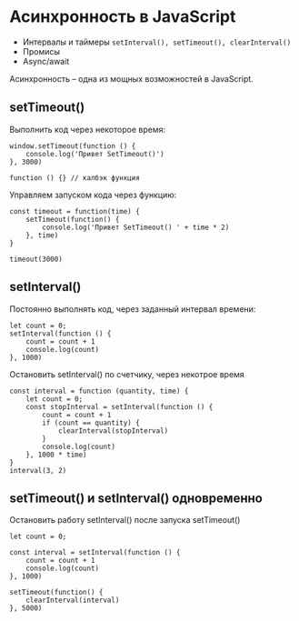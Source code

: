 # Асинхронность в JavaScript

* Интервалы и таймеры `setInterval(), setTimeout(), clearInterval()`
* Промисы
* Async/await

Асинхронность &ndash; одна из мощных возможностей в JavaScript.

## setTimeout()
Выполнить код через некоторое время:

    window.setTimeout(function () {
        console.log('Привет SetTimeout()')
    }, 3000)

    function () {} // калбэк функция

Управляем запуском кода через функцию:

    const timeout = function(time) {
        setTimeout(function() {
            console.log('Привет SetTimeout() ' + time * 2)
        }, time)
    }

    timeout(3000)

## setInterval()
Постоянно выполнять код, через заданный интервал времени:

    let count = 0;
    setInterval(function () {
        count = count + 1
        console.log(count)
    }, 1000)

Остановить setInterval() по счетчику, через некотрое время

    const interval = function (quantity, time) {
        let count = 0;
        const stopInterval = setInterval(function () {
            count = count + 1
            if (count == quantity) {
                clearInterval(stopInterval)
            }
            console.log(count)
        }, 1000 * time)
    }
    interval(3, 2)

## setTimeout() и setInterval() одновременно
Остановить работу setInterval() после запуска setTimeout()

    let count = 0;

    const interval = setInterval(function () {
        count = count + 1
        console.log(count)
    }, 1000)

    setTimeout(function() {
        clearInterval(interval)
    }, 5000)
